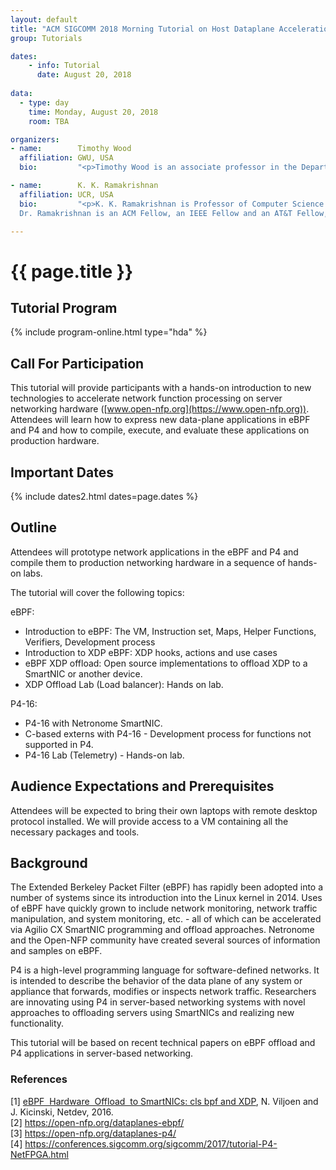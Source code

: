 ```yaml
---
layout: default
title: "ACM SIGCOMM 2018 Morning Tutorial on Host Dataplane Acceleration (HDA)"
group: Tutorials

dates:
    - info: Tutorial
      date: August 20, 2018
      
data:
  - type: day
    time: Monday, August 20, 2018
    room: TBA

organizers:
- name:        Timothy Wood
  affiliation: GWU, USA
  bio:         "<p>Timothy Wood is an associate professor in the Department of Computer Science at George Washington University. Before joining GW, he received a doctoral degree in computer science from the University of Massachusetts Amherst and a bachelor’s degree in electrical and computer engineering from Rutgers University. His research studies how new virtualization technologies can provide application agnostic tools that improve performance, efficiency, and reliability in cloud computing data centers and software-based networks. His PhD thesis received the UMass CS Outstanding Dissertation Award, his students have voted him CS Professor of the Year, and he has won three best paper awards, a Google Faculty Research Award, and an NSF Career award.</p>"

- name:        K. K. Ramakrishnan
  affiliation: UCR, USA
  bio:         "<p>K. K. Ramakrishnan is Professor of Computer Science and Engineering at the University of California, Riverside. Previously, he was a Distinguished Member of Technical Staff at AT&T Labs-Research. He joined AT&T Bell Labs in 1994 and was with AT&T Labs-Research since its inception in 1996. Prior to 1994, he was a Technical Director and Consulting Engineer in Networking at Digital Equipment Corporation. Between 2000 and 2002, he was at TeraOptic Networks, Inc., as Founder and Vice President.<br/>
  Dr. Ramakrishnan is an ACM Fellow, an IEEE Fellow and an AT&T Fellow, recognized for his fundamental contributions on communication networks, including his work on congestion control, traffic management and VPN services. His work on the \"DECbit\" congestion avoidance protocol received the ACM Sigcomm Test of Time Paper Award in 2006. He has published nearly 250 papers and has 167 patents issued in his name. K.K. has been on the editorial board of several journals and has served as the TPC Chair and General Chair for several networking conferences and has been a member of the National Research Council Panel on Information Technology for NIST.  K. K. received his MTech from the Indian Institute of Science (1978), MS (1981) and Ph.D. (1983) in Computer Science from the University of Maryland, College Park, USA.</p>"

---
```


# {{ page.title }}

## Tutorial Program

{% include program-online.html type="hda" %}

## Call For Participation
This tutorial will provide participants with a hands-on introduction to new technologies to accelerate network function processing on server networking hardware (​[www.open-nfp.org](https://www.open-nfp.org)​). Attendees will learn how to express new data-plane applications in eBPF and P4 and how to compile, execute, and evaluate these applications on production hardware.



## <i class="fa fa-calendar"></i> Important Dates
{% include dates2.html dates=page.dates %}


## Outline
Attendees will prototype network applications in the eBPF and P4 and compile them to
production networking hardware in a sequence of hands-on labs.

The tutorial will cover the following topics:

eBPF:
- Introduction to eBPF: The VM, Instruction set, Maps, Helper Functions, Verifiers, Development process
- Introduction to XDP eBPF: XDP hooks, actions and use cases 
- eBPF XDP offload: Open source implementations to offload XDP to a SmartNIC or another device.
- XDP Offload Lab (Load balancer): Hands on lab.

P4-16:
- P4-16 with Netronome SmartNIC.
- C-based externs with P4-16 - Development process for functions not supported in P4.
- P4-16 Lab (Telemetry) - Hands-on lab.

## Audience Expectations and Prerequisites
Attendees will be expected to bring their own laptops with remote desktop protocol installed. We
will provide access to a VM containing all the necessary packages and tools.


## Background
The Extended Berkeley Packet Filter (eBPF) has rapidly been adopted into a number of
systems since its introduction into the Linux kernel in 2014. Uses of eBPF have quickly grown to include network monitoring, network traffic manipulation, and system monitoring, etc. - all of which can be accelerated via Agilio CX SmartNIC programming and offload approaches. Netronome and the Open-NFP community have created several sources of information and samples on eBPF.

P4 is a high-level programming language for software-defined networks. It is intended to describe the behavior of the data plane of any system or appliance that forwards, modifies or inspects network traffic. Researchers are innovating using P4 in server-based networking systems with novel approaches to offloading servers using SmartNICs and realizing new functionality.

This tutorial will be based on recent technical papers on eBPF offload and P4 applications in server-based networking.


### References
<p>
[1] <a href="https://open-nfp.org/documents/1/eBPF_HW_OFFLOAD_HNiMne8.pdf">eBPF ​ Hardware ​ Offload ​ to SmartNICs: cls bpf and XDP</a>​, N. Viljoen and J. Kicinski, Netdev, 2016.<br/>
[2] <a href="https://open-nfp.org/dataplanes-ebpf/">https://open-nfp.org/dataplanes-ebpf/</a><br/>
[3] <a href="https://open-nfp.org/dataplanes-p4/">https://open-nfp.org/dataplanes-p4/</a><br/>
[4] <a href="https://conferences.sigcomm.org/sigcomm/2017/tutorial-P4-NetFPGA.html">https://conferences.sigcomm.org/sigcomm/2017/tutorial-P4-NetFPGA.html</a><br/>
</p>



